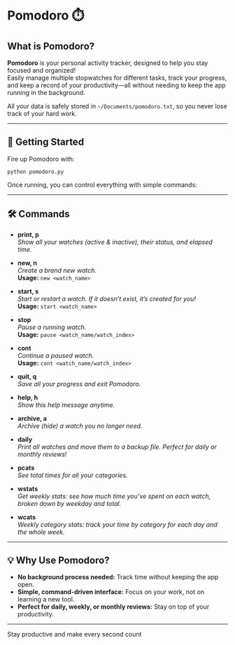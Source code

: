 # Pomodoro ⏱️

## What is Pomodoro?

**Pomodoro** is your personal activity tracker, designed to help you stay focused and organized!  
Easily manage multiple stopwatches for different tasks, track your progress, and keep a record of your productivity—all without needing to keep the app running in the background.

All your data is safely stored in `~/Documents/pomodoro.txt`, so you never lose track of your hard work.

---

## 🚀 Getting Started

Fire up Pomodoro with:
```shell
python pomodoro.py
```

Once running, you can control everything with simple commands:

---

## 🛠️ Commands

- **print, p**  
  _Show all your watches (active & inactive), their status, and elapsed time._

- **new, n**  
  _Create a brand new watch._  
  **Usage:** `new <watch_name>`

- **start, s**  
  _Start or restart a watch. If it doesn’t exist, it’s created for you!_  
  **Usage:** `start <watch_name>`

- **stop**  
  _Pause a running watch._  
  **Usage:** `pause <watch_name/watch_index>`

- **cont**  
  _Continue a paused watch._  
  **Usage:** `cont <watch_name/watch_index>`

- **quit, q**  
  _Save all your progress and exit Pomodoro._

- **help, h**  
  _Show this help message anytime._

- **archive, a**  
  _Archive (hide) a watch you no longer need._

- **daily**  
  _Print all watches and move them to a backup file. Perfect for daily or monthly reviews!_

- **pcats**  
  _See total times for all your categories._

- **wstats**  
  _Get weekly stats: see how much time you’ve spent on each watch, broken down by weekday and total._

- **wcats**  
  _Weekly category stats: track your time by category for each day and the whole week._

---

## 💡 Why Use Pomodoro?

- **No background process needed:** Track time without keeping the app open.
- **Simple, command-driven interface:** Focus on your work, not on learning a new tool.
- **Perfect for daily, weekly, or monthly reviews:** Stay on top of your productivity.

---

Stay productive and make every second count
